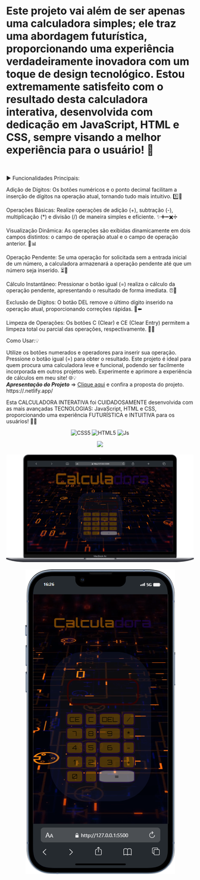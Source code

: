<h1>Este projeto vai além de ser apenas uma calculadora simples; ele traz uma abordagem futurística, proporcionando uma experiência verdadeiramente inovadora com um toque de design tecnológico.
Estou extremamente satisfeito com o resultado desta calculadora interativa, 
desenvolvida com dedicação em JavaScript, HTML e CSS, sempre visando a melhor experiência para o usuário! 🚀</h1>
<br>

<p>▶️ Funcionalidades Principais:

Adição de Dígitos:
Os botões numéricos e o ponto decimal facilitam a inserção de dígitos na operação atual, tornando tudo mais intuitivo. 1️⃣🔢

Operações Básicas:
Realize operações de adição (+), subtração (-), multiplicação (*) e divisão (/) de maneira simples e eficiente. ✨➕➖✖️➗

Visualização Dinâmica:
As operações são exibidas dinamicamente em dois campos distintos: o campo de operação atual e o campo de operação anterior. 🔄📊

Operação Pendente:
Se uma operação for solicitada sem a entrada inicial de um número, a calculadora armazenará a operação pendente até que um número seja inserido. ⏳🔄

Cálculo Instantâneo:
Pressionar o botão igual (=) realiza o cálculo da operação pendente, apresentando o resultado de forma imediata. ⏰🎯

Exclusão de Dígitos:
O botão DEL remove o último dígito inserido na operação atual, proporcionando correções rápidas. 🚫⬅️

Limpeza de Operações:
Os botões C (Clear) e CE (Clear Entry) permitem a limpeza total ou parcial das operações, respectivamente. 🧹🚮

Como Usar:💡

Utilize os botões numerados e operadores para inserir sua operação.
Pressione o botão igual (=) para obter o resultado.
Este projeto é ideal para quem procura uma calculadora leve e funcional, podendo ser facilmente incorporada em outros projetos web. Experimente e aprimore a experiência de cálculos em meu site! 🌐💡
<br>
***Apresentação do Projeto*** => [Clique aqui](https://calculadora-devclub.netlify.app) e confira a proposta do projeto.  https://<calculadora-devclub>.netlify.app/                              
 <p/>
 Esta CALCULADORA INTERATIVA foi CUIDADOSAMENTE desenvolvida com as mais avançadas TECNOLOGIAS: JavaScript, HTML e CSS, proporcionando uma experiência FUTURÍSTICA e INTUITIVA para os usuários! 🚀✨

<p align="center">
  <img alt="CSS5" height="30" width="40" src="https://img.shields.io/badge/CSS3-1572B6?style=for-the-badge&logo=css3&logoColor=white">
  <img alt="HTML5" height="30" width="40" src="https://img.shields.io/badge/HTML5-E34F26?style=for-the-badge&logo=html5&logoColor=white">
  <img alt="Js" height="30" width="40" src="https://img.shields.io/badge/JavaScript-F7DF1E?style=for-the-badge&logo=javascript&logoColor=black">
</p>

<p align="center">
  <img src="https://github.com/Andradepadilhadev/PROJETO-CALCULADORA/blob/main/css/img/gif.gif?raw=true">
  <br>
  <br>
  <img src="https://github.com/Andradepadilhadev/PROJETO-CALCULADORA/blob/main/css/img/macbook.png?raw=true">
  <br>
  <br>
   <img src="https://github.com/Andradepadilhadev/PROJETO-CALCULADORA/blob/main/css/img/celular.png?raw=true">
</p>
